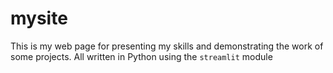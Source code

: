 # mysite

This is my web page for presenting my skills and demonstrating the work of some projects.
All written in Python using the `streamlit` module
